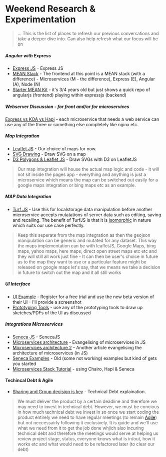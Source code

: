 # Weekend Research & Experimentation

> ... This is the list of places to refresh our previous conversations and take a deeper dive into. Can also help refresh what our focus will be on

##### Angular with Express

* [Express JS](<http://expressjs.com>) - Express JS
* [MEAN Stack](http://meanjs.org/) - The frontend at this point is a MEAN stack (with a difference) -  Microservices (M - the difference), Express (E), Angular (A), Node (N)
* [Starter MEAN Kit](https://github.com/btford/angular-express-seed) - it's 3/4 years old but just shows a quick repo of angularjs (frontend) playing within expressjs (backend)

##### Webserver Discussion - for front and/or for microservices

[Express vs KOA vs Hapi](https://www.airpair.com/node.js/posts/nodejs-framework-comparison-express-koa-hapi) - each microservice that needs a web service can use any of the three or something else completely like nginx etc.

##### Map Integration 

* [Leaflet JS](http://leafletjs.com/) - Our choice of maps for now.
* [SVG Drawing](http://dynmeth.github.io/RaphaelLayer/) - Draw SVG on a map
* [D3 Polygons & Leaflet JS](https://bost.ocks.org/mike/leaflet/) - Draw SVGs with D3 on LeafletJS

> Our map integration will house the actual map logic and code - it will not sit inside the pages app - everything and anything is just a microservice which means the map can be switched out easily for a google maps integration or bing maps etc as an example.

##### MAP Data Integration

* [Turf JS](http://turfjs.org/) - Use this for localstorage data manipulation before another microservice accepts mutatations of server data such as editing, saving and recalling. The benefit of TurfJS is that it is [isomorphic](http://nerds.airbnb.com/isomorphic-javascript-future-web-apps/) in nature which suits our use case perfectly.

> Keep this seperate from the map integration as then the geojson manipulation can be generic and mutated for any dataset. This way the maps implementation can be with leafletJS, Google Maps, bing maps, yahoo maps, here maps, direct open street maps etc etc and they will still all work just fine - It can then be user's choice in future as to the map they want to use or a particular feature might be released on google maps let's say, that we means we take a decision in future to switch out the map and it all still works

##### UI Interface

* [UI Example](https://www.lucidchart.com) - Register for a free trial and use the new beta version of their UI - I'll provide a screenshot
* [Prototyping Tools](http://www.sansfrancis.co/) - use any of the prototyping tools to draw up sketches/PDFs of the UI as discussed

##### Integrations Microservices

* [Seneca JS](http://senecajs.org/) - SenecaJS
* [Microservices architecture](http://thenewstack.io/microservices-node-js/) - Evangelising of microservices in JS
* [Microservices architecture 2](http://www.richardrodger.com/seneca-microservices-nodejs#.V5XrnpOANBc) - Another article evangelising the architecture of microservices (in JS)
* [Seneca Examples](https://hueniverse.com/2015/06/02/introducing-chairo-a-hapi-js-microservices-plugin/) - Old (some not working) examples but kind of gets you started
* [Microservices Stack Tutorial](https://hueniverse.com/2015/06/02/introducing-chairo-a-hapi-js-microservices-plugin/) - using Chairo, Hapi & Seneca

#### Techincal Debt & Agile

* [Sharing and Group decision is key](https://blog.codinghorror.com/paying-down-your-technical-debt/) - Technical Debt explaination.

> We must deliver the product by a certain deadline and therefore we may need to invest in technical debt. However, we must be concious in how much technical debt we invest in so once we start coding the product entirely we need to have regular meetings (to remain [Agile](http://agilemethodology.org/)) but not neccessairly following it exclusively. It is guide and we'll use what we need from it to get the job done whjich also incuring technical debt and therefore the meetings would serve at helping us review project stage, status, everyone knows what is in/out, how it works etc and what would need to be refactored later (to clear our debt) 
